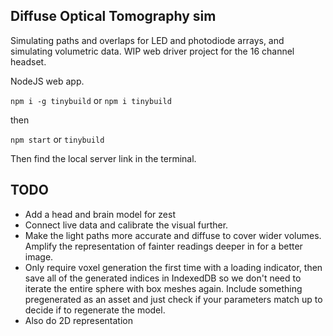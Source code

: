 ## Diffuse Optical Tomography sim

Simulating paths and overlaps for LED and photodiode arrays, and simulating volumetric data. WIP web driver project for the 16 channel headset.


NodeJS web app.

`npm i -g tinybuild` or `npm i tinybuild`

then 

`npm start` or `tinybuild`

Then find the local server link in the terminal.


## TODO

- Add a head and brain model for zest
- Connect live data and calibrate the visual further.
- Make the light paths more accurate and diffuse to cover wider volumes. Amplify the representation of fainter readings deeper in for a better image.
- Only require voxel generation the first time with a loading indicator, then save all of the generated indices in IndexedDB so we don't need to iterate the entire sphere with box meshes again. Include something pregenerated as an asset and just check if your parameters match up to decide if to regenerate the model.
- Also do 2D representation